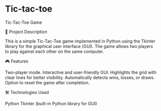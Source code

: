 # Tic-tac-toe
Tic-Tac-Toe Game

📝 Project Description

This is a simple Tic-Tac-Toe game implemented in Python using the Tkinter library for the graphical user interface (GUI). The game allows two players to play against each other on the same computer.

🎮 Features

Two-player mode. Interactive and user-friendly GUI. Highlights the grid with clear lines for better visibility. Automatically detects wins, losses, or draws. Option to reset the game after completion.

🛠️ Technologies Used

Python Tkinter (built-in Python library for GUI)
